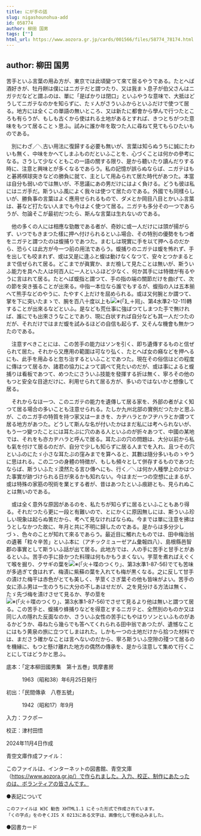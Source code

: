 ```yaml
---
title: にが手の話
slug: nigashounohua-add
id: 058774
author: 柳田 国男
tags: [""]
html_url: https://www.aozora.gr.jp/cards/001566/files/58774_78174.html
---
```


## author: 柳田 国男

苦手といふ言葉の用ゐ方が、東京では此頃變つて來て居るやうである。たとへば酒好きが、牡丹餅は僕にはニガテだと謂つたり、又は我まゝ息子が伯父さんはニガテだなどと謂ふのは、單に「是ばかりは閉口」といふやうな意味で、大抵はどうしてニガテなのかを知らずに、たゞ人がさういふからといふだけで使つて居る。地方には全くこの單語の無いところ、又は新たに都會から學んで行つたところも有らうが、もしも古くから使はれる土地があるとすれば、きつとちがつた意味をもつて居ることゝ思ふ。試みに誰か年を取つた人に尋ねて見てもらひたいものである。

　別にわざ／＼古い用法に復歸する必要も無いが、言葉は知らぬうちに誠にたわいも無く、中味をかへてしまふものだといふことを、心づくことは何かの參考になる。さうして少なくともこの一語の關する限り、是から聽いたり讀んだりする時に、注意と興味とが多くなるであらう。私の記憶が誤らぬならば、ニガテはもと碁將棋球突きなどの勝負に就て、主として用ゐられて居た時代があつた。本當は自分も弱いのでは無いが、不思議にあの男だけにはよく負ける。どうも彼は私にはニガ手だ。斯ういふ風によく我々は使つて居たのである。外國でも同樣らしいが、勝負事の言葉はよく應用せられるもので、ダメとか岡目八目とかいふ言葉は、碁など打たない人までも今はよく使つて居る。ニガテも多分その一つであらうが、勿論そこが最初だつたら、斯んな言葉は生れないのである。

　他の多くの人には相應な勁敵である者が、奇妙に或一人だけには頭が揚がらず、いつでもきまつた樣に押へ付けられるといふ場合、その特別の優勢をもつ者をニガテと謂つたのは蝮捕りであつた。まむしは現實に手を以て押へるのだから、恐らくは此方が今一つ前の用法であらう。蝮捕りのニガテは蝮を怖れず、手を出しても咬まれず、或は又是に逢ふと蝮は動けなくなつて、安々とつかまるとまで信ぜられて居る。どこまでが眞實か、まだ檢して見たことは無いが、斯ういふ能力を具へた人は何百人に一人といふほど少なく、何か其手には特徴が有るやうに言はれて居る。たとへば蝮指と謂つて、手の指の端の關節だけを曲げて、次の節を突き張ることが出來る。中指一本位なら誰でもするが、蝮指の人は五本揃へて熊手などのやうに、たやすく上だけを屈められる。或は又何腕とか謂つて、掌を下に突いたまゝで、腕を百八十度以上も![※(「廴＋囘」、第4水準2-12-11)](https://www.aozora.gr.jp/cards/001566/files/../../../gaiji/2-12/2-12-11.png)轉することが出來るなどといふ。是なども荒仕事に強ばつてしまつた手で無ければ、誰にでも出來さうなことであり、現に白状すれば自分なども其一人だつたのだが、それだけではまだ蝮を試みるほどの自信も起らず、又そんな機會も無かつたのである。

　注意すべきことには、この苦手の能力はソンを引く、即ち遺傳するものと信ぜられて居た。それから又應用の範圍は可なり弘く、たとへば女の癪などを押へるにも、此手を用ゐると忽ち治するといふことであつた。現在その俗信はどの程度に傳はつて居るか、諸君の協力によつて調べて見たいのだが、或は事によると蝮捕りは看板であつて、めつたにさういふ技能を發揮する折は無く、寧ろその他のもつと安全な目途だけに、利用せられて居る方が、多いのではないかと想像して居る。

　それからなほ一つ、このニガテの能力を遺傳して居る家を、外部の者がよく知つて居る場合の多いことも注意せられる。たしか九州北部の實例だつたかと思ふが、このニガ手の特質を持つ家又は一まきを、カヂハラとかフヂハラとか謂つて居る地方があつた。どうして斯んな名が付いたかはまだ私には考へられないが、もう一つ變つたことには耳たぶに穴のある人といふのが折々あつて、中國の某地では、それをも亦カヂハラと呼んで居る。耳たぶの穴の問題は、大分以前から私も氣を付けて居るのだが、自分で少しも知らずに居る人までを入れ、且つその穴といふのにたゞ小さな耳たぶの窪みまでを算へると、其數は隨分多いものゝやうに思はれる。この二つの身體の特徴が、もしも頻々として併存するものであつたならば、斯ういふたゞ漠然たる言ひ傳へにも、行く／＼は何か人種學上のかはつた事實が跡づけられる日が來るかも知れない。今はまだ一つの空想に止まるが、或は特殊の家筋の呪術を業とする者が、昔はあつたといふ痕跡とも、見られぬことは無いのである。

　或は全く意外な原因があるのを、私たちが知らずに居るといふこともあり得る。それだつたら更に一段と有難いので、とにかくに原因無しには、斯ういふ珍しい現象は起らぬ筈だから、考へて見なければならぬ。今までは單に注意を拂はうとしなかつた故に、年月と共に不明に歸したのである。是からは多分少しづゝ、色々のことが知れて來るであらう。最近目に觸れたものでは、田中梅治翁の遺著「粒々辛苦」といふ本に（アチックミューゼアム彙報四八）、島根縣邑智郡の事實として斯ういふ話が出て居る。此地方では、人の手に苦手と甘手とがあるといふ。苦手の手に掛かつた料理は何もかもうまくない。芋莖を煮ればえぐくて喉を掘り、クサギの葉を![※(「火＋喋のつくり」、第3水準1-87-56)](https://www.aozora.gr.jp/cards/001566/files/../../../gaiji/1-87/1-87-56.png)でても苦味が多過ぎて食はれず、梅漬に紫蘇の葉を入れても梅が黒くなる。之に反して甘手の漬けた梅干は赤色がとても美しく、芋莖くさぎ葉その他も皆味がよい。苦手の女に添ふ男は一生のうちに大分の不しあはせだが、之を見分ける方法は無く、たゞ先づ梅を漬けさせて見るか、芋の莖を![※(「火＋喋のつくり」、第3水準1-87-56)](https://www.aozora.gr.jp/cards/001566/files/../../../gaiji/1-87/1-87-56.png)でさせて見るより他は無いと謂つて居る。この苦手と、蝮捕り蜂捕りなどを得意とするニガテと、全然別のものか又は同じ人の隱れた反面なのか、さういふ女性の苦手にもやはりソンといふものがあるかどうか、尋ねたら幾らでも答へてくれられる田中翁であつたが、遺憾なことにはもう黄泉の旅に立つてしまはれた。しかも一つの土地だけから拾つた材料では、まださう確かなことは言へないのだから、寧ろ斯ういふ空隙の殘つて居るのを機縁に、もつと懸け離れた地方の偶然の傳承を、是から注意して集めて行くことにしてはどうかと思ふ。













底本：「定本柳田國男集　第十五巻」筑摩書房

　　　1963（昭和38）年6月25日発行

初出：「民間傳承　八卷五號」

　　　1942（昭和17）年9月

入力：フクポー

校正：津村田悟

2024年11月4日作成

青空文庫作成ファイル：

このファイルは、インターネットの図書館、青空文庫（https://www.aozora.gr.jp/）で作られました。入力、校正、制作にあたったのは、ボランティアの皆さんです。











●表記について


	このファイルは W3C 勧告 XHTML1.1 にそった形式で作成されています。
	「くの字点」をのぞくJIS X 0213にある文字は、画像化して埋め込みました。







●図書カード